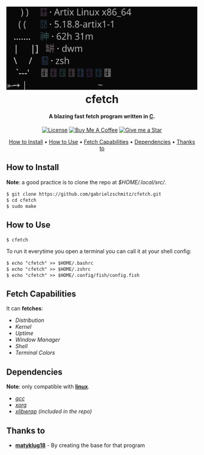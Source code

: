 <h1 align="center">
    <br>
    <img src="./cfetch.svg" alt="cfetch">
    <br>
    cfetch
    <br>
</h1>

<h4 align="center">A blazing fast fetch program written in <a href="https://www.open-std.org/JTC1/SC22/WG14/www/standards" target="_blank">C</a>.</h4>

<p align="center">
<a href="./LICENSE"><img src="https://img.shields.io/badge/license-GPL-3.svg" alt="License"></a>
<a href="https://www.buymeacoffee.com/gabrielzschmitz" target="_blank"><img src="https://www.buymeacoffee.com/assets/img/custom_images/orange_img.png" alt="Buy Me A Coffee" style="height: 20px !important;width: 87px;" ></a>
<a href="https://github.com/gabrielzschmitz/cfetch"><img src="https://img.shields.io/github/stars/gabrielzschmitz/cfetch?style=social" alt="Give me a Star"></a>
</p>

<p align="center">
  <a href="#how-to-install">How to Install</a> •
  <a href="#how-to-use">How to Use</a> •
  <a href="#fetch-capabilities">Fetch Capabilities</a> •
  <a href="#dependencies">Dependencies</a> •
  <a href="#thanks-to">Thanks to</a>
</p>

## How to Install
<b>Note</b>: a good practice is to clone the repo at <i>$HOME/.local/src/</i>.
```
$ git clone https://github.com/gabrielzschmitz/cfetch.git
$ cd cfetch
$ sudo make
```

## How to Use
```
$ cfetch
```

To run it everytime you open a terminal you can call it at your shell config:
```
$ echo "cfetch" >> $HOME/.bashrc
$ echo "cfetch" >> $HOME/.zshrc
$ echo "cfetch" >> $HOME/.config/fish/config.fish
```

## Fetch Capabilities
It can <b>fetches</b>:
<i>
 * Distribution
 * Kernel
 * Uptime
 * Window Manager 
 * Shell
 * Terminal Colors
</i>

## Dependencies
<b>Note</b>: only compatible with [<b>linux</b>](https://www.linuxfoundation.org/).
<i>
* [gcc](https://gcc.gnu.org/)
* [xorg](https://www.x.org/wiki/)
* [xlibwrap](https://github.com/matyklug18/Flexfetch/blob/master/xlibwrap.h) (included in the repo)
</i>

## Thanks to
- [<b>matyklug18</b>](https://github.com/matyklug18/Flexfetch) - By creating the base for that program


